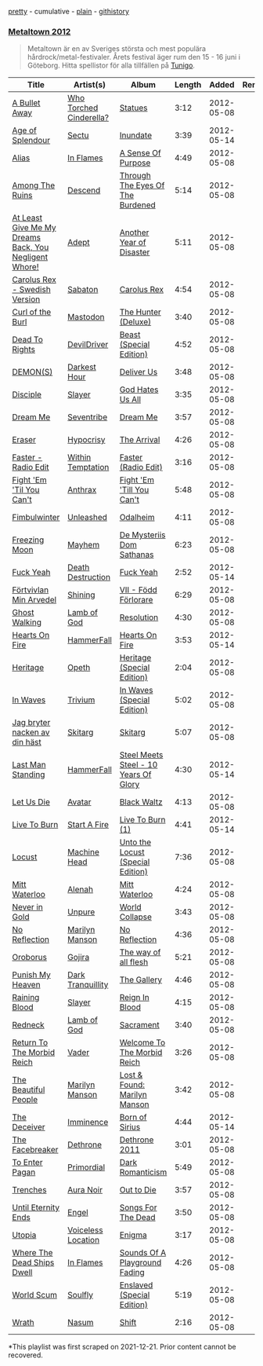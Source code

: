 [pretty](/playlists/pretty/6cSO5pHOCQxoEiXYDPa3Uq.md) - cumulative - [plain](/playlists/plain/6cSO5pHOCQxoEiXYDPa3Uq) - [githistory](https://github.githistory.xyz/mackorone/spotify-playlist-archive/blob/main/playlists/plain/6cSO5pHOCQxoEiXYDPa3Uq)

### [Metaltown 2012](https://open.spotify.com/playlist/7w1RhMo2bdWKifIAkQY2zW)

> Metaltown är en av Sveriges största och mest populära hårdrock/metal\-festivaler\. Årets festival äger rum den 15 \- 16 juni i Göteborg\. Hitta spellistor för alla tillfällen på <a href="spottily:app:tunigo">Tunigo</a>.

| Title | Artist(s) | Album | Length | Added | Removed |
|---|---|---|---|---|---|
| [A Bullet Away](https://open.spotify.com/track/4VtXOrtWvOm5nQ1qGjyymA) | [Who Torched Cinderella?](https://open.spotify.com/artist/48mWfYAvYN9grkVaRwgpfu) | [Statues](https://open.spotify.com/album/32Tdrc7e8VYocaB440etci) | 3:12 | 2012-05-08 |  |
| [Age of Splendour](https://open.spotify.com/track/28t23xMSBIB49GH3iydi9B) | [Sectu](https://open.spotify.com/artist/5wWCteyAlom2XJI5439X0O) | [Inundate](https://open.spotify.com/album/0K0yR894CXG6sYNIizabJO) | 3:39 | 2012-05-14 |  |
| [Alias](https://open.spotify.com/track/115wUdN4SETElOUi4sKVBq) | [In Flames](https://open.spotify.com/artist/57ylwQTnFnIhJh4nu4rxCs) | [A Sense Of Purpose](https://open.spotify.com/album/3ee9jQxgyKkwZXN8mqgYSx) | 4:49 | 2012-05-08 |  |
| [Among The Ruins](https://open.spotify.com/track/66KDuaoP1ElTzrqwxKtbw8) | [Descend](https://open.spotify.com/artist/33EUSEyZ6PyFhsFrXIfsjb) | [Through The Eyes Of The Burdened](https://open.spotify.com/album/3HXwXOlafC1sZ5G9bjUOi4) | 5:14 | 2012-05-08 |  |
| [At Least Give Me My Dreams Back, You Negligent Whore!](https://open.spotify.com/track/1i7flhaqI7yOHAPuZfEiLv) | [Adept](https://open.spotify.com/artist/1TsgX8DlUvpk9mrUqxmOZu) | [Another Year of Disaster](https://open.spotify.com/album/7wW8pfN9XgCP9POBZGESFc) | 5:11 | 2012-05-08 |  |
| [Carolus Rex \- Swedish Version](https://open.spotify.com/track/6VhmpxFFceQBQUfByba3KK) | [Sabaton](https://open.spotify.com/artist/3o2dn2O0FCVsWDFSh8qxgG) | [Carolus Rex](https://open.spotify.com/album/2ljnrbj3Y1l6Bqgn5gu7tG) | 4:54 | 2012-05-08 |  |
| [Curl of the Burl](https://open.spotify.com/track/6PPQEvj7UZ2hXM80Qo7gR1) | [Mastodon](https://open.spotify.com/artist/1Dvfqq39HxvCJ3GvfeIFuT) | [The Hunter \(Deluxe\)](https://open.spotify.com/album/7lObP1GanG65wToWzufQtq) | 3:40 | 2012-05-08 |  |
| [Dead To Rights](https://open.spotify.com/track/0vewcfQDP3jJEVihmt41pn) | [DevilDriver](https://open.spotify.com/artist/79el7mcHYhXYW3Zek21i0L) | [Beast \(Special Edition\)](https://open.spotify.com/album/3ImRtwven9O8z4kspARUsf) | 4:52 | 2012-05-08 |  |
| [DEMON\(S\)](https://open.spotify.com/track/1bS5mbtzxAZ3fh8LYshmN6) | [Darkest Hour](https://open.spotify.com/artist/4dso1lISV1Atdo3O6qbhqq) | [Deliver Us](https://open.spotify.com/album/62KA8cUOqlIg1gxbVqBieD) | 3:48 | 2012-05-08 |  |
| [Disciple](https://open.spotify.com/track/1WWsKehkblb9V7kFX5YdoS) | [Slayer](https://open.spotify.com/artist/1IQ2e1buppatiN1bxUVkrk) | [God Hates Us All](https://open.spotify.com/album/4UaVxJ68VJrENEfPjNvgoA) | 3:35 | 2012-05-08 |  |
| [Dream Me](https://open.spotify.com/track/4BJ0wFCVDcfbnScExT4pDq) | [Seventribe](https://open.spotify.com/artist/5rbdNWxAN27un6BSvJJxU2) | [Dream Me](https://open.spotify.com/album/6rWaTs5Vvz4YFNtwYdBHP4) | 3:57 | 2012-05-08 |  |
| [Eraser](https://open.spotify.com/track/2hoapBNF71wqjRFSfvZB6P) | [Hypocrisy](https://open.spotify.com/artist/73UIalJYgktSi7qQFV53Qv) | [The Arrival](https://open.spotify.com/album/6v5XrtfwSY01Fcdc2nyyu9) | 4:26 | 2012-05-08 |  |
| [Faster \- Radio Edit](https://open.spotify.com/track/4TnQnMT0LwJh6ksOg8TgVV) | [Within Temptation](https://open.spotify.com/artist/3hE8S8ohRErocpkY7uJW4a) | [Faster \(Radio Edit\)](https://open.spotify.com/album/58OYUB22LDTYabQDQHNsA4) | 3:16 | 2012-05-08 |  |
| [Fight 'Em 'Til You Can't](https://open.spotify.com/track/1p5hFvxn0yzoc0ZjIE6ioc) | [Anthrax](https://open.spotify.com/artist/3JysSUOyfVs1UQ0UaESheP) | [Fight 'Em 'Till You Can't](https://open.spotify.com/album/4vPi6xdDhrHApKy0R3Zbn9) | 5:48 | 2012-05-08 |  |
| [Fimbulwinter](https://open.spotify.com/track/5D7p5jNHyVxcgp2tWRvx8F) | [Unleashed](https://open.spotify.com/artist/3MKwCexzAd8YTdsSjRkKbv) | [Odalheim](https://open.spotify.com/album/7FrkrBNOhtRiufSFjXxbu8) | 4:11 | 2012-05-08 |  |
| [Freezing Moon](https://open.spotify.com/track/5y27AyPlRI5GS8OrcD3dGz) | [Mayhem](https://open.spotify.com/artist/0dR10i73opHXuRuLbgxltM) | [De Mysteriis Dom Sathanas](https://open.spotify.com/album/4AkjhNjVvEYXoHeP2ZczlG) | 6:23 | 2012-05-08 |  |
| [Fuck Yeah](https://open.spotify.com/track/1D3OSrP1zdoJNynC6EU220) | [Death Destruction](https://open.spotify.com/artist/607B30SS7o8hLvFz3FQHCk) | [Fuck Yeah](https://open.spotify.com/album/1QqULqCLK57Sp9Cx2xcHVw) | 2:52 | 2012-05-14 |  |
| [Förtvivlan Min Arvedel](https://open.spotify.com/track/6JKD8QxxSVEgWH4InIoFa2) | [Shining](https://open.spotify.com/artist/7wqTItc5qEyIwWw5ksN1Ya) | [VII \- Född Förlorare](https://open.spotify.com/album/3Z1LiOnDjl6JX3TeoKdm5d) | 6:29 | 2012-05-08 |  |
| [Ghost Walking](https://open.spotify.com/track/52lWFbQaG8VajS7y41hafF) | [Lamb of God](https://open.spotify.com/artist/3JFsVIxOn7STeilPICkkB2) | [Resolution](https://open.spotify.com/album/73k8aD6VzabLHfwIdiasdS) | 4:30 | 2012-05-08 |  |
| [Hearts On Fire](https://open.spotify.com/track/7CRfm06cVjg1Y6TlrISe60) | [HammerFall](https://open.spotify.com/artist/2o18h28enlHxj887tATc58) | [Hearts On Fire](https://open.spotify.com/album/0Qd5qLDGpEs3T7bH9qi234) | 3:53 | 2012-05-14 |  |
| [Heritage](https://open.spotify.com/track/0cfFebMMGxbV2jALMkzWVj) | [Opeth](https://open.spotify.com/artist/0ybFZ2Ab08V8hueghSXm6E) | [Heritage \(Special Edition\)](https://open.spotify.com/album/2bVYeA0BEb0Rtj94ECaahK) | 2:04 | 2012-05-08 |  |
| [In Waves](https://open.spotify.com/track/1yYr4D1KjhhyDD5bZIiFQy) | [Trivium](https://open.spotify.com/artist/278ZYwGhdK6QTzE3MFePnP) | [In Waves \(Special Edition\)](https://open.spotify.com/album/2p1voQHdNSdy596VRDtdji) | 5:02 | 2012-05-08 |  |
| [Jag bryter nacken av din häst](https://open.spotify.com/track/57Pgl1MEHX9PWS9sKcGT9P) | [Skitarg](https://open.spotify.com/artist/4JDLFCiz6ccxa29oA4E0R6) | [Skitarg](https://open.spotify.com/album/5dzoHjjt8BVa5B1vbHXE7n) | 5:07 | 2012-05-08 |  |
| [Last Man Standing](https://open.spotify.com/track/7sa1xOgT1c8xQfbSL5FrCe) | [HammerFall](https://open.spotify.com/artist/2o18h28enlHxj887tATc58) | [Steel Meets Steel \- 10 Years Of Glory](https://open.spotify.com/album/10NyFf1P6EBOhwg9xTzIIa) | 4:30 | 2012-05-14 |  |
| [Let Us Die](https://open.spotify.com/track/57Mb2bL0xKSpDtq4s7ZC1x) | [Avatar](https://open.spotify.com/artist/4jpaXieuls7LVzG1uma5Rs) | [Black Waltz](https://open.spotify.com/album/1Zpunibs9pE8OyOtafSEYu) | 4:13 | 2012-05-08 |  |
| [Live To Burn](https://open.spotify.com/track/6owUwD6NE8P2nifETgABKu) | [Start A Fire](https://open.spotify.com/artist/1SvcuehmDEoXL0y5Vtte8Z) | [Live To Burn \(1\)](https://open.spotify.com/album/2FFWuIMhNDEHMSrVWsvmJi) | 4:41 | 2012-05-14 |  |
| [Locust](https://open.spotify.com/track/2fed1yXI1clOEddfGyKyH2) | [Machine Head](https://open.spotify.com/artist/0lVlNsuGaOr9vMHCZIAKMt) | [Unto the Locust \(Special Edition\)](https://open.spotify.com/album/79EwDnZoH0n7vIAXmYP1cz) | 7:36 | 2012-05-08 |  |
| [Mitt Waterloo](https://open.spotify.com/track/3LxunLzKSgH9MPblab3eix) | [Alenah](https://open.spotify.com/artist/6CvWsU6Wqvttrtwr74ypua) | [Mitt Waterloo](https://open.spotify.com/album/3SaxnVp8LuC24xORLPOjij) | 4:24 | 2012-05-08 |  |
| [Never in Gold](https://open.spotify.com/track/6qmzGyIq6HEz1oMf7Ac7GH) | [Unpure](https://open.spotify.com/artist/6N9kolI2PhxjRyV5F3IvNx) | [World Collapse](https://open.spotify.com/album/5vpvXYSW1VJ2FzOdquAMSi) | 3:43 | 2012-05-08 |  |
| [No Reflection](https://open.spotify.com/track/10Ix2xSUgmFQ3tSOHFvIb0) | [Marilyn Manson](https://open.spotify.com/artist/2VYQTNDsvvKN9wmU5W7xpj) | [No Reflection](https://open.spotify.com/album/0Mgf0SLqFFRY0JDPLdJJql) | 4:36 | 2012-05-08 |  |
| [Oroborus](https://open.spotify.com/track/6WUNfk8ULz9ZdmC9f315Qp) | [Gojira](https://open.spotify.com/artist/0GDGKpJFhVpcjIGF8N6Ewt) | [The way of all flesh](https://open.spotify.com/album/4J79cxsmRqZbI0BKmNFDy2) | 5:21 | 2012-05-08 |  |
| [Punish My Heaven](https://open.spotify.com/track/21mf3kbUnZromBzFL9mpQH) | [Dark Tranquillity](https://open.spotify.com/artist/5EHvXKnNz78jkAVgTQLQ5O) | [The Gallery](https://open.spotify.com/album/6pt7bpMweYL1B91ARfCNec) | 4:46 | 2012-05-08 |  |
| [Raining Blood](https://open.spotify.com/track/0YjAFxSSrQVBgXgAXx0htq) | [Slayer](https://open.spotify.com/artist/1IQ2e1buppatiN1bxUVkrk) | [Reign In Blood](https://open.spotify.com/album/4lHDNW1MxuRftW7zfQoIIK) | 4:15 | 2012-05-08 |  |
| [Redneck](https://open.spotify.com/track/6Q5j7UxkHMETQrn1ZCuoCE) | [Lamb of God](https://open.spotify.com/artist/3JFsVIxOn7STeilPICkkB2) | [Sacrament](https://open.spotify.com/album/1AavVaydRatsuotKaPKpPP) | 3:40 | 2012-05-08 |  |
| [Return To The Morbid Reich](https://open.spotify.com/track/7n2YliG5164ZfR5TJ9RPNL) | [Vader](https://open.spotify.com/artist/2s5DSt9VBNzAn2TbtDHzFZ) | [Welcome To The Morbid Reich](https://open.spotify.com/album/1PyB8ux0o62beslkYSNLDy) | 3:26 | 2012-05-08 |  |
| [The Beautiful People](https://open.spotify.com/track/3BzgWts3YiepIcVcZZfQWX) | [Marilyn Manson](https://open.spotify.com/artist/2VYQTNDsvvKN9wmU5W7xpj) | [Lost & Found: Marilyn Manson](https://open.spotify.com/album/5mND3E6sjnHLWyf6OHN4tb) | 3:42 | 2012-05-08 |  |
| [The Deceiver](https://open.spotify.com/track/2Xecssw8Pt8JDHW64zSIzK) | [Imminence](https://open.spotify.com/artist/7rqJQQxuUOCk052MK5kLsH) | [Born of Sirius](https://open.spotify.com/album/08ncjQXYQlmpHGM7cuJryd) | 4:44 | 2012-05-14 |  |
| [The Facebreaker](https://open.spotify.com/track/3D4SuZqEmaStOAY2mxWWdw) | [Dethrone](https://open.spotify.com/artist/23fPz5fTWJyuxC4Wve21sH) | [Dethrone 2011](https://open.spotify.com/album/5xKwbkv6myelqtKrOE616t) | 3:01 | 2012-05-08 |  |
| [To Enter Pagan](https://open.spotify.com/track/6BxCjR1BHptiND83zsB8NO) | [Primordial](https://open.spotify.com/artist/0BZr6WHaejNA63uhZZZZek) | [Dark Romanticism](https://open.spotify.com/album/5rZPgNJthtz7CjWTSws8MK) | 5:49 | 2012-05-08 |  |
| [Trenches](https://open.spotify.com/track/2hHQvyvG1Dx2BaJC6G1lWp) | [Aura Noir](https://open.spotify.com/artist/4S2qftLTvdEFvIPPTYmeg6) | [Out to Die](https://open.spotify.com/album/5pX17FGtTjS9QxjxD28fG0) | 3:57 | 2012-05-08 |  |
| [Until Eternity Ends](https://open.spotify.com/track/641igXdfQifihaUOVaSwKj) | [Engel](https://open.spotify.com/artist/4bQpnUrp6aXhEQUljvyGqx) | [Songs For The Dead](https://open.spotify.com/album/4Ip0qoka7fOgkIPk76W4Q6) | 3:50 | 2012-05-08 |  |
| [Utopia](https://open.spotify.com/track/7CP0CSQxWvSH5t6VqZ5L6j) | [Voiceless Location](https://open.spotify.com/artist/2qr3LguJFpA1e0yCJfpsPY) | [Enigma](https://open.spotify.com/album/7o1YDQMjlxpGSWkAAp502T) | 3:17 | 2012-05-08 |  |
| [Where The Dead Ships Dwell](https://open.spotify.com/track/7dy15Rn5bzLiO4IdYQIevr) | [In Flames](https://open.spotify.com/artist/57ylwQTnFnIhJh4nu4rxCs) | [Sounds Of A Playground Fading](https://open.spotify.com/album/06yfpcNmffdp132tSibhgo) | 4:26 | 2012-05-08 |  |
| [World Scum](https://open.spotify.com/track/4rmHwK5OheNAzjekrCOfMk) | [Soulfly](https://open.spotify.com/artist/6159IBm5gLPwG4BcJXseXc) | [Enslaved \(Special Edition\)](https://open.spotify.com/album/13GtPO1StbZn9AhnxmPWuc) | 5:19 | 2012-05-08 |  |
| [Wrath](https://open.spotify.com/track/7nC3aPdDbzQ4Pvjt9oBt5o) | [Nasum](https://open.spotify.com/artist/7ubUEBqbef0F5Z7GLo1t8j) | [Shift](https://open.spotify.com/album/4A3jDM0rXToTaGWxCJotcJ) | 2:16 | 2012-05-08 |  |

\*This playlist was first scraped on 2021-12-21. Prior content cannot be recovered.